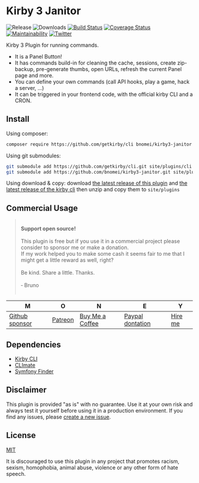 # Kirby 3 Janitor

![Release](https://flat.badgen.net/packagist/v/bnomei/kirby3-janitor?color=ae81ff)
![Downloads](https://flat.badgen.net/packagist/dt/bnomei/kirby3-janitor?color=272822)
[![Build Status](https://flat.badgen.net/travis/bnomei/kirby3-janitor)](https://travis-ci.com/bnomei/kirby3-janitor)
[![Coverage Status](https://flat.badgen.net/coveralls/c/github/bnomei/kirby3-janitor)](https://coveralls.io/github/bnomei/kirby3-janitor)
[![Maintainability](https://flat.badgen.net/codeclimate/maintainability/bnomei/kirby3-janitor)](https://codeclimate.com/github/bnomei/kirby3-janitor)
[![Twitter](https://flat.badgen.net/badge/twitter/bnomei?color=66d9ef)](https://twitter.com/bnomei)

Kirby 3 Plugin for running commands.

- It is a Panel Button!
- It has commands build-in for cleaning the cache, sessions, create zip-backup, pre-generate thumbs, open URLs, refresh the current Panel page and more.
- You can define your own commands (call API hooks, play a game, hack a server, ...)
- It can be triggered in your frontend code, with the official kirby CLI and a CRON.

## Install

Using composer:

```bash
composer require https://github.com/getkirby/cli bnomei/kirby3-janitor
```

Using git submodules:

```bash
git submodule add https://github.com/getkirby/cli.git site/plugins/cli
git submodule add https://github.com/bnomei/kirby3-janitor.git site/plugins/kirby3-janitor
```

Using download & copy: download [the latest release of this plugin](https://github.com/bnomei/kirby3-janitor/releases) and [the latest release of the kirby cli](https://github.com/getkirby/cli/releases) then unzip and copy them to `site/plugins`

## Commercial Usage

> <br>
> <b>Support open source!</b><br><br>
> This plugin is free but if you use it in a commercial project please consider to sponsor me or make a donation.<br>
> If my work helped you to make some cash it seems fair to me that I might get a little reward as well, right?<br><br>
> Be kind. Share a little. Thanks.<br><br>
> &dash; Bruno<br>
> &nbsp;

| M | O | N | E | Y |
|---|----|---|---|---|
| [Github sponsor](https://github.com/sponsors/bnomei) | [Patreon](https://patreon.com/bnomei) | [Buy Me a Coffee](https://buymeacoff.ee/bnomei) | [Paypal dontation](https://www.paypal.me/bnomei/15) | [Hire me](mailto:b@bnomei.com?subject=Kirby) |


## Dependencies

- [Kirby CLI](https://github.com/getkirby/cli)
- [CLImate](https://github.com/thephpleague/climate)
- [Symfony Finder](https://symfony.com/doc/current/components/finder.html)

## Disclaimer

This plugin is provided "as is" with no guarantee. Use it at your own risk and always test it yourself before using it in a production environment. If you find any issues, please [create a new issue](https://github.com/bnomei/kirby3-janitor/issues/new).

## License

[MIT](https://opensource.org/licenses/MIT)

It is discouraged to use this plugin in any project that promotes racism, sexism, homophobia, animal abuse, violence or any other form of hate speech.

